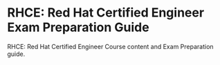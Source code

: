 # RHCE: Red Hat Certified Engineer Exam Preparation Guide
RHCE: Red Hat Certified Engineer Course content and Exam Preparation guide. 
